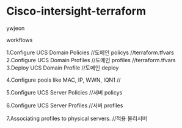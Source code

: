 # Cisco-intersight-terraform
ywjeon




workflows


1.Configure UCS Domain Policies		//도메인 policys
//terraform.tfvars
2.Configure UCS Domain Profiles		//도메인 profiles
//terraform.tfvars
3.Deploy UCS Domain Profile			//도메인 deploy

4.Configure pools like MAC, IP, WWN, IQN1		//

5.Configure UCS Server Policies		//서버 policys

6.Configure UCS Server Profiles		//서버 profiles

7.Associating profiles to physical servers.  //적용 물리서버

